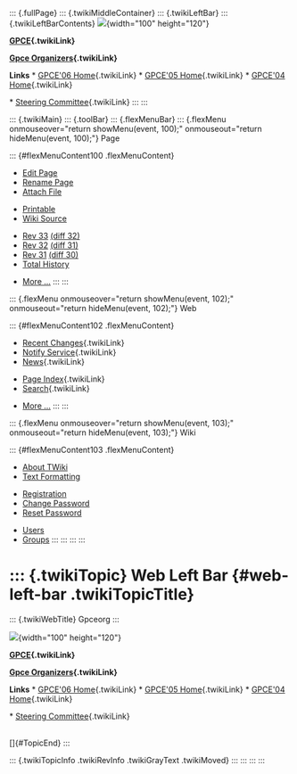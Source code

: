 ::: {.fullPage}
::: {.twikiMiddleContainer}
::: {.twikiLeftBar}
::: {.twikiLeftBarContents}
![](../pub/Gpceorg/WebLeftBar/gpce-logo.jpg){width="100" height="120"}

**[GPCE](../Gpce/WebHome){.twikiLink}**

**[Gpce Organizers](WebHome){.twikiLink}**

**Links** \* [GPCE\'06 Home](../GPCE06/WebHome){.twikiLink} \* [GPCE\'05
Home](../Gpce05/WebHome){.twikiLink} \* [GPCE\'04
Home](../Gpce04/WebHome){.twikiLink}

\* [Steering Committee](../Gpce/SteeringCommittee){.twikiLink}
:::
:::

::: {.twikiMain}
::: {.toolBar}
::: {.flexMenuBar}
::: {.flexMenu onmouseover="return showMenu(event, 100);" onmouseout="return hideMenu(event, 100);"}
Page

::: {#flexMenuContent100 .flexMenuContent}
-   [Edit
    Page](http://www.program-transformation.org/edit/Gpceorg/WebLeftBar?t=1536828872)
-   [Rename
    Page](http://www.program-transformation.org/rename/Gpceorg/WebLeftBar)
-   [Attach
    File](http://www.program-transformation.org/attach/Gpceorg/WebLeftBar)

<!-- -->

-   [Printable](http://www.program-transformation.org/view/Gpceorg/WebLeftBar?skin=print.pattern)
-   [Wiki
    Source](http://www.program-transformation.org/view/Gpceorg/WebLeftBar?skin=text&raw=on&contenttype=text/plain)

<!-- -->

-   [Rev
    33](http://www.program-transformation.org/view/Gpceorg/WebLeftBar?rev=1.33)
    [(diff 32)](http://www.program-transformation.org/rdiff/Gpceorg/WebLeftBar?rev1=1.33&rev2=1.32)
-   [Rev
    32](http://www.program-transformation.org/view/Gpceorg/WebLeftBar?rev=1.32)
    [(diff 31)](http://www.program-transformation.org/rdiff/Gpceorg/WebLeftBar?rev1=1.32&rev2=1.31)
-   [Rev
    31](http://www.program-transformation.org/view/Gpceorg/WebLeftBar?rev=1.31)
    [(diff 30)](http://www.program-transformation.org/rdiff/Gpceorg/WebLeftBar?rev1=1.31&rev2=1.30)
-   [Total
    History](http://www.program-transformation.org/rdiff/Gpceorg/WebLeftBar)

<!-- -->

-   [More
    \...](http://www.program-transformation.org/oops/Gpceorg/WebLeftBar?template=oopsmore&param1=1.33&param2=1.33)
:::
:::

::: {.flexMenu onmouseover="return showMenu(event, 102);" onmouseout="return hideMenu(event, 102);"}
Web

::: {#flexMenuContent102 .flexMenuContent}
-   [Recent Changes](WebChanges){.twikiLink}
-   [Notify Service](WebNotify){.twikiLink}
-   [News](WebNews){.twikiLink}

<!-- -->

-   [Page Index](WebIndex){.twikiLink}
-   [Search](WebSearch){.twikiLink}

<!-- -->

-   [More
    \...](http://www.program-transformation.org/oops/Gpceorg/WebLeftBar?template=oopsmore&param1=1.33&param2=1.33)
:::
:::

::: {.flexMenu onmouseover="return showMenu(event, 103);" onmouseout="return hideMenu(event, 103);"}
Wiki

::: {#flexMenuContent103 .flexMenuContent}
-   [About
    TWiki](http://www.program-transformation.org/view/TWiki/WebHome)
-   [Text
    Formatting](http://www.program-transformation.org/view/TWiki/TextFormattingRules)

<!-- -->

-   [Registration](http://www.program-transformation.org/view/TWiki/TWikiRegistration)
-   [Change
    Password](http://www.program-transformation.org/view/TWiki/ChangePassword)
-   [Reset
    Password](http://www.program-transformation.org/view/TWiki/ResetPassword)

<!-- -->

-   [Users](http://www.program-transformation.org/view/Main/TWikiUsers)
-   [Groups](http://www.program-transformation.org/view/Main/TWikiGroups)
:::
:::
:::
:::

::: {.twikiTopic}
Web Left Bar {#web-left-bar .twikiTopicTitle}
============

::: {.twikiWebTitle}
Gpceorg
:::

![](../pub/Gpceorg/WebLeftBar/gpce-logo.jpg){width="100" height="120"}

**[GPCE](../Gpce/WebHome){.twikiLink}**

**[Gpce Organizers](WebHome){.twikiLink}**

**Links** \* [GPCE\'06 Home](../GPCE06/WebHome){.twikiLink} \* [GPCE\'05
Home](../Gpce05/WebHome){.twikiLink} \* [GPCE\'04
Home](../Gpce04/WebHome){.twikiLink}

\* [Steering Committee](../Gpce/SteeringCommittee){.twikiLink}

\
[]{#TopicEnd}
:::

::: {.twikiTopicInfo .twikiRevInfo .twikiGrayText .twikiMoved}
:::
:::
:::
:::
